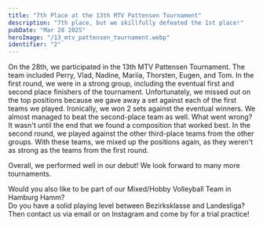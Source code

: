 ```yaml
---
title: "7th Place at the 13th MTV Pattensen Tournament"
description: "7th place, but we skillfully defeated the 1st place!"
pubDate: "Mar 28 2025"
heroImage: "/13_mtv_pattensen_tournament.webp"
identifier: "2"
---
```


On the 28th, we participated in the 13th MTV Pattensen Tournament.
The team included Perry, Vlad, Nadine, Mariia, Thorsten, Eugen, and Tom.
In the first round, we were in a strong group, including the eventual first 
and second place finishers of the tournament.
Unfortunately, we missed out on the top positions because we gave 
away a set against each of the first teams we played.
Ironically, we won 2 sets against the eventual winners. 
We almost managed to beat the second-place team as well.
What went wrong? It wasn't until the end that we found a 
composition that worked best.
In the second round, we played against the other third-place 
teams from the other groups. With these teams, we mixed up the 
positions again, as they weren't as strong as the teams from 
the first round.

Overall, we performed well in our debut!
We look forward to many more tournaments.

Would you also like to be part of our Mixed/Hobby Volleyball Team in Hamburg Hamm?  
Do you have a solid playing level between Bezirksklasse and Landesliga?  
Then contact us via email or on Instagram and come by for a trial practice!
